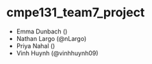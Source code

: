 # cmpe131_team7_project
- Emma Dunbach ()
- Nathan Largo (@nLargo)
- Priya Nahal ()
- Vinh Huynh (@vinhhuynh09)
